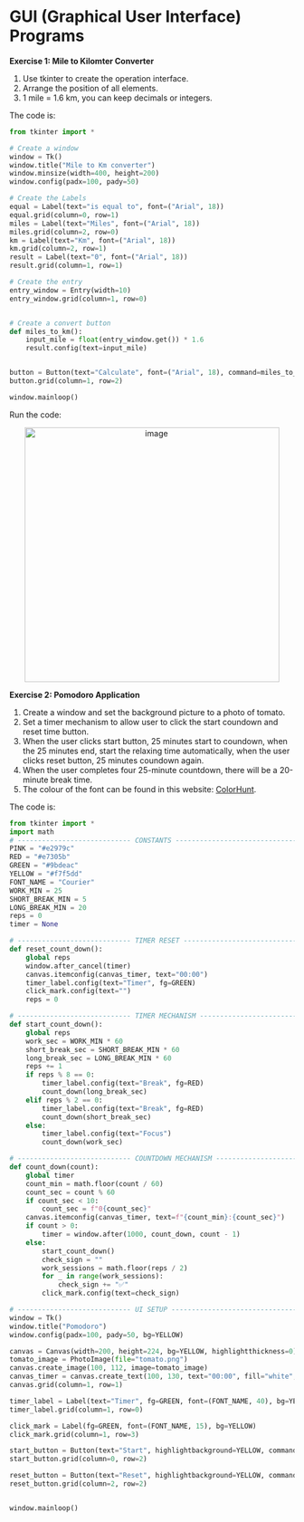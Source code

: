 # GUI (Graphical User Interface) Programs

**Exercise 1: Mile to Kilomter Converter**

1. Use tkinter to create the operation interface.
2. Arrange the position of all elements.
3. 1 mile = 1.6 km, you can keep decimals or integers.

The code is:
```py
from tkinter import *

# Create a window
window = Tk()
window.title("Mile to Km converter")
window.minsize(width=400, height=200)
window.config(padx=100, pady=50)

# Create the Labels
equal = Label(text="is equal to", font=("Arial", 18))
equal.grid(column=0, row=1)
miles = Label(text="Miles", font=("Arial", 18))
miles.grid(column=2, row=0)
km = Label(text="Km", font=("Arial", 18))
km.grid(column=2, row=1)
result = Label(text="0", font=("Arial", 18))
result.grid(column=1, row=1)

# Create the entry
entry_window = Entry(width=10)
entry_window.grid(column=1, row=0)


# Create a convert button
def miles_to_km():
    input_mile = float(entry_window.get()) * 1.6
    result.config(text=input_mile)


button = Button(text="Calculate", font=("Arial", 18), command=miles_to_km)
button.grid(column=1, row=2)

window.mainloop()

```

Run the code:

<div align=center>
<img width="450" alt="image" src="https://github.com/ShiyuFan0820/CSLearningNote/assets/149340606/83f434d7-d305-4f99-85d1-41f9cce99965">
</div>

**Exercise 2: Pomodoro Application**

1. Create a window and set the background picture to a photo of tomato.
2. Set a timer mechanism to allow user to click the start coundown and reset time button.
3. When the user clicks start button, 25 minutes start to coundown, when the 25 minutes end, start the relaxing time automatically, when the user clicks reset button, 25 minutes coundown again.
4. When the user completes four 25-minute countdown, there will be a 20-minute break time.
5. The colour of the font can be found in this website: [ColorHunt](https://colorhunt.co/).

The code is:
```py
from tkinter import *
import math
# ---------------------------- CONSTANTS ------------------------------- #
PINK = "#e2979c"
RED = "#e7305b"
GREEN = "#9bdeac"
YELLOW = "#f7f5dd"
FONT_NAME = "Courier"
WORK_MIN = 25
SHORT_BREAK_MIN = 5
LONG_BREAK_MIN = 20
reps = 0
timer = None

# ---------------------------- TIMER RESET ------------------------------- # 
def reset_count_down():
    global reps
    window.after_cancel(timer)
    canvas.itemconfig(canvas_timer, text="00:00")
    timer_label.config(text="Timer", fg=GREEN)
    click_mark.config(text="")
    reps = 0

# ---------------------------- TIMER MECHANISM ------------------------------- # 
def start_count_down():
    global reps
    work_sec = WORK_MIN * 60
    short_break_sec = SHORT_BREAK_MIN * 60
    long_break_sec = LONG_BREAK_MIN * 60
    reps += 1
    if reps % 8 == 0:
        timer_label.config(text="Break", fg=RED)
        count_down(long_break_sec)
    elif reps % 2 == 0:
        timer_label.config(text="Break", fg=RED)
        count_down(short_break_sec)
    else:
        timer_label.config(text="Focus")
        count_down(work_sec)

# ---------------------------- COUNTDOWN MECHANISM ------------------------------- # 
def count_down(count):
    global timer
    count_min = math.floor(count / 60)
    count_sec = count % 60
    if count_sec < 10:
        count_sec = f"0{count_sec}"
    canvas.itemconfig(canvas_timer, text=f"{count_min}:{count_sec}")
    if count > 0:
        timer = window.after(1000, count_down, count - 1)
    else:
        start_count_down()
        check_sign = ""
        work_sessions = math.floor(reps / 2)
        for _ in range(work_sessions):
            check_sign += "✅"
        click_mark.config(text=check_sign)

# ---------------------------- UI SETUP ------------------------------- #
window = Tk()
window.title("Pomodoro")
window.config(padx=100, pady=50, bg=YELLOW)

canvas = Canvas(width=200, height=224, bg=YELLOW, highlightthickness=0)
tomato_image = PhotoImage(file="tomato.png")
canvas.create_image(100, 112, image=tomato_image)
canvas_timer = canvas.create_text(100, 130, text="00:00", fill="white", font=(FONT_NAME, 35, "bold"))
canvas.grid(column=1, row=1)

timer_label = Label(text="Timer", fg=GREEN, font=(FONT_NAME, 40), bg=YELLOW)
timer_label.grid(column=1, row=0)

click_mark = Label(fg=GREEN, font=(FONT_NAME, 15), bg=YELLOW)
click_mark.grid(column=1, row=3)

start_button = Button(text="Start", highlightbackground=YELLOW, command=start_count_down)
start_button.grid(column=0, row=2)

reset_button = Button(text="Reset", highlightbackground=YELLOW, command=reset_count_down)
reset_button.grid(column=2, row=2)


window.mainloop()

```

